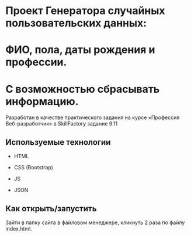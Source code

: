 # Проект Генератора случайных пользовательских данных: 
# ФИО, пола, даты рождения и профессии. 
# С возможностью сбрасывать информацию.

Разработан в качестве практического задания на курсе «Профессия Веб-разработчик» 
в SkillFactory задание 9.11


## Используемые технологии

* HTML

* CSS (Bootstrap)

* JS

* JSON


## Как открыть/запустить

Зайти в папку сайта в файловом менеджере, кликнуть 2 раза по файлу index.html.